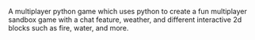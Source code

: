 A multiplayer python game which uses python to create a fun multiplayer sandbox game with a chat feature, weather, and different interactive 2d blocks such as fire, water, and more.
